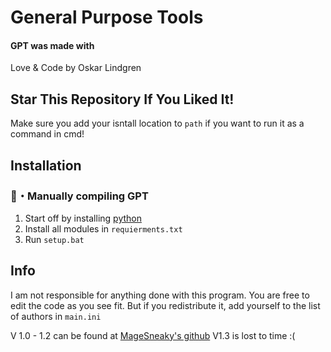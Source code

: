 # General Purpose Tools

#### GPT was made with
Love & Code by Oskar Lindgren

## Star This Repository If You Liked It!
Make sure you add your isntall location to `path` if you want to run it as a command in cmd!

## Installation 


### 📁・Manually compiling GPT
1. Start off by installing [python](https://www.python.org/)
2. Install all modules in `requierments.txt`
3. Run `setup.bat`

## Info

I am not responsible for anything done with this program. You are free to edit the code as you see fit. But if you redistribute it, add yourself to the list of authors in `main.ini`

V 1.0 - 1.2 can be found at [MageSneaky's github](https://github.com/MageSneaky/CatTools)
V1.3 is lost to time :(
